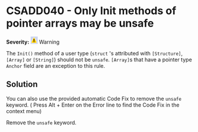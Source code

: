 # CSADD040 - Only Init methods of pointer arrays may be unsafe

**Severity:** ![Warning](../images/Warning.png) Warning

The `Init()` method of a user type (`struct` 's attributed with `[Structure]`, `[Array]` or `[String]`) should not be `unsafe`.
`[Array]`s that have a pointer type `Anchor` field are an exception to this rule.

## Solution

You can also use the provided automatic Code Fix to remove the `unsafe` keyword. ( Press Alt + Enter on the Error line to find the Code Fix in the context menu) 


Remove the `unsafe` keyword.
